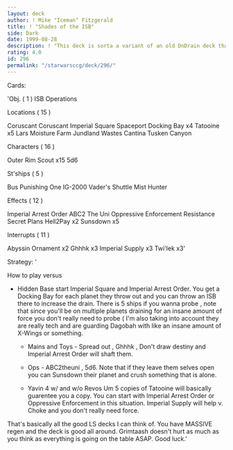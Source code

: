 ```yaml
---
layout: deck
author: ! Mike "Iceman" Fitzgerald
title: ! "Shades of the ISB"
side: Dark
date: 1999-08-28
description: ! "This deck is sorta a variant of an old DnDrain deck that went 18-0 for me in tournament play. It doesn't win by huge differential though."
rating: 4.0
id: 296
permalink: "/starwarsccg/deck/296/"
---
```

Cards: 

'Obj. ( 1 )
ISB Operations

Locations  ( 15 )

Coruscant
Coruscant  Imperial Square
Spaceport Docking Bay x4
Tatooine x5
Lars Moisture Farm
Jundland Wastes
Cantina
Tusken Canyon

Characters ( 16 )

Outer Rim Scout x15
5d6

St'ships ( 5 )

Bus
Punishing One
IG-2000
Vader's Shuttle
Mist Hunter

Effects  ( 12 )

Imperial Arrest Order
ABC2 The Uni
Oppressive Enforcement
Resistance
Secret Plans
Hell2Pay x2
Sunsdown x5

Interrupts ( 11 )

Abyssin Ornament x2
Ghhhk x3
Imperial Supply x3
Twi'lek x3'

Strategy: '

How to play versus 

 - Hidden Base  start Imperial Square and  Imperial Arrest Order. You get a Docking Bay for each planet they throw out and you can throw an ISB there to increase the drain. There is 5 ships if you wanna probe , note that since you'll be on multiple planets draining for an insane amount of force you don't really need to probe ( I'm also taking into account they are really tech and are guarding Dagobah with like an insane amount of X-Wings or something.

   - Mains and Toys - Spread out , Ghhhk , Don't draw destiny and Imperial Arrest Order will shaft them.

   - Ops - ABC2theuni , 5d6. Note that if they leave them selves open you can Sunsdown their planet and crush something that is alone.

   - Yavin 4 w/ and w/o Revos  Um 5 copies of Tatooine will basically guarentee you a copy. You can start with Imperial Arrest Order or Oppressive Enforcement in this situation. Imperial Supply will help v. Choke and you don't really need force.

That's basically all the good LS decks I can think of. You have MASSIVE regen and the deck is good all around. Grimtaash doesn't hurt as much as you think as everything is going on the table ASAP. Good luck.'

